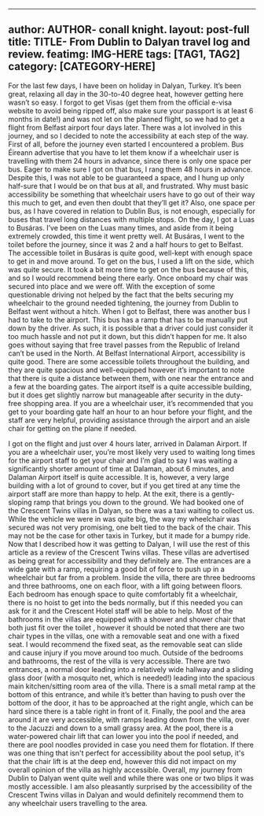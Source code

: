  ---
author: AUTHOR- conall knight.
layout: post-full
title: TITLE- From Dublin to Dalyan travel log and review.
featimg: IMG-HERE
tags: [TAG1, TAG2]
category: [CATEGORY-HERE]
---



For the last few days, I have been on holiday in Dalyan, Turkey. It’s been great, relaxing all
day in the 30-to-40 degree heat, however getting here wasn’t so easy. I forgot to get Visas
(get them from the official e-visa website to avoid being ripped off, also make sure your
passport is at least 6 months in date!) and was not let on the planned flight, so we had to
get a flight from Belfast airport four days later. There was a lot involved in this journey, and
so I decided to note the accessibility at each step of the way.
First of all, before the journey even started I encountered a problem. Bus Éireann advertise
that you have to let them know if a wheelchair user is travelling with them 24 hours in
advance, since there is only one space per bus. Eager to make sure I got on that bus, I rang
them 48 hours in advance. Despite this, I was not able to be guaranteed a space, and I hung
up only half-sure that I would be on that bus at all, and frustrated. Why must basic
accessibility be something that wheelchair users have to go out of their way this much to
get, and even then doubt that they’ll get it? Also, one space per bus, as I have covered in
relation to Dublin Bus, is not enough, especially for buses that travel long distances with
multiple stops.
On the day, I got a Luas to Busáras. I’ve been on the Luas many times, and aside from it
being extremely crowded, this time it went pretty well. At Busáras, I went to the toilet
before the journey, since it was 2 and a half hours to get to Belfast. The accessible toilet in
Busáras is quite good, well-kept with enough space to get in and move around. To get on
the bus, I used a lift on the side, which was quite secure. It took a bit more time to get on
the bus because of this, and so I would recommend being there early. Once onboard my
chair was secured into place and we were off.
With the exception of some questionable driving not helped by the fact that the belts
securing my wheelchair to the ground needed tightening, the journey from Dublin to Belfast
went without a hitch. When I got to Belfast, there was another bus I had to take to the
airport. This bus has a ramp that has to be manually put down by the driver. As such, it is
possible that a driver could just consider it too much hassle and not put it down, but this
didn’t happen for me. It also goes without saying that free travel passes from the Republic
of Ireland can’t be used in the North.
At Belfast International Airport, accessibility is quite good. There are some accessible toilets
throughout the building, and they are quite spacious and well-equipped however it’s
important to note that there is quite a distance between them, with one near the entrance
and a few at the boarding gates. The airport itself is a quite accessible building, but it does
get slightly narrow but manageable after security in the duty-free shopping area. If you are a
wheelchair user, it’s recommended that you get to your boarding gate half an hour to an
hour before your flight, and the staff are very helpful, providing assistance through the
airport and an aisle chair for getting on the plane if needed.

I got on the flight and just over 4 hours later, arrived in Dalaman Airport. If you are a
wheelchair user, you’re most likely very used to waiting long times for the airport staff to
get your chair and I’m glad to say I was waiting a significantly shorter amount of time at
Dalaman, about 6 minutes, and Dalaman Airport itself is quite accessible. It is, however, a
very large building with a lot of ground to cover, but if you get tired at any time the airport
staff are more than happy to help. At the exit, there is a gently-sloping ramp that brings you
down to the ground. We had booked one of the Crescent Twins villas in Dalyan, so there
was a taxi waiting to collect us. While the vehicle we were in was quite big, the way my
wheelchair was secured was not very promising, one belt tied to the back of the chair. This
may not be the case for other taxis in Turkey, but it made for a bumpy ride.
Now that I described how it was getting to Dalyan, I will use the rest of this article as a
review of the Crescent Twins villas. These villas are advertised as being great for accessibility
and they definitely are. The entrances are a wide gate with a ramp, requiring a good bit of
force to push up in a wheelchair but far from a problem. Inside the villa, there are three
bedrooms and three bathrooms, one on each floor, with a lift going between floors. Each
bedroom has enough space to quite comfortably fit a wheelchair, there is no hoist to get
into the beds normally, but if this needed you can ask for it and the Crescent Hotel staff will
be able to help. Most of the bathrooms in the villas are equipped with a shower and shower
chair that both just fit over the toilet , however it should be noted that there are two chair
types in the villas, one with a removable seat and one with a fixed seat. I would recommend
the fixed seat, as the removable seat can slide and cause injury if you move around too
much.
Outside of the bedrooms and bathrooms, the rest of the villa is very accessible. There are
two entrances, a normal door leading into a relatively wide hallway and a sliding glass door
(with a mosquito net, which is needed!) leading into the spacious main kitchen/sitting room
area of the villa. There is a small metal ramp at the bottom of this entrance, and while it’s
better than having to push over the bottom of the door, it has to be approached at the right
angle, which can be hard since there is a table right in front of it. Finally, the pool and the
area around it are very accessible, with ramps leading down from the villa, over to the
Jacuzzi and down to a small grassy area. At the pool, there is a water-powered chair lift that
can lower you into the pool if needed, and there are pool noodles provided in case you need
them for flotation. If there was one thing that isn&#39;t perfect for accessibility about the pool
setup, it&#39;s that the chair lift is at the deep end, however this did not impact on my overall
opinion of the villa as highly accessible.
Overall, my journey from Dublin to Dalyan went quite well and while there was one or two
blips it was mostly accessible. I am also pleasantly surprised by the accessibility of the
Crescent Twins villas in Dalyan and would definitely recommend them to any wheelchair
users travelling to the area.
